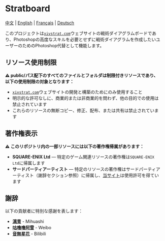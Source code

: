 # Stratboard

[中文](./README.md) | [English](./README_en.md) | [Français](./README_fr.md) | [Deutsch](./README_de.md)

このプロジェクトは[`xivstrat.com`](https://xivstrat.com)ウェブサイトの戦術ダイアグラムボードであり、Photoshopの高度なスキルを必要とせずに戦術ダイアグラムを作成したいユーザーのためのPhotoshop代替として機能します。

## リソース使用制限

**⚠️ public/パス配下のすべてのファイルとフォルダは制限付きリソースであり、以下の使用制限の対象となります：**

- [`xivstrat.com`](https://xivstrat.com)ウェブサイトの開発と構築のためにのみ使用すること
- 明示的な許可なしに、商業的または非商業的を問わず、他の目的での使用は禁止されています
- これらのリソースの無断コピー、修正、配布、または共有は禁止されています

## 著作権表示

**⚠️ このリポジトリ内の一部リソースには以下の著作権帰属があります：**

- **SQUARE-ENIX Ltd** — 特定のゲーム関連リソースの著作権は`SQUARE-ENIX Ltd`に帰属します
- **サードパーティアーティスト** — 特定のリソースの著作権はサードパーティアーティスト（謝辞セクション参照）に帰属し、[当サイト](https://xivstrat.com)は使用許可を得ています

## 謝辞

以下の貢献者に特別な感謝を表します：

- [**漓青**](https://www.mihuashi.com/profiles/81270) - Mihuashi
- [**咕噜噜阿雪**](https://weibo.com/u/2251298575) - Weibo
- [**音無星花**](https://space.bilibili.com/351806141) - Bilibili
